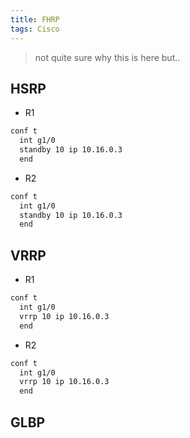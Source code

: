 ```yaml
---
title: FHRP
tags: Cisco
---
```


> not quite sure why this is here but..


## HSRP

- R1

```sh
conf t
  int g1/0
  standby 10 ip 10.16.0.3
  end
```

- R2

```sh
conf t
  int g1/0
  standby 10 ip 10.16.0.3
  end
```

## VRRP

- R1


```sh
conf t
  int g1/0
  vrrp 10 ip 10.16.0.3
  end
```

- R2


```sh
conf t
  int g1/0
  vrrp 10 ip 10.16.0.3
  end
```

## GLBP


